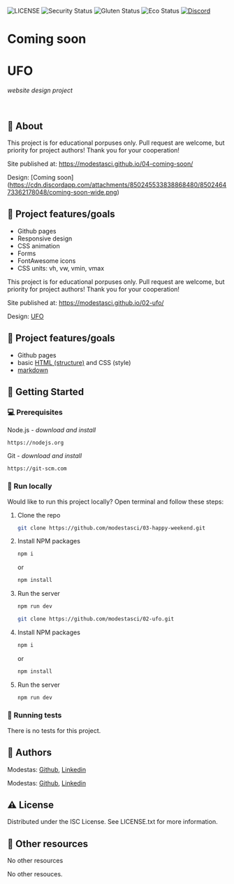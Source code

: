 ![LICENSE](https://img.shields.io/badge/license-MIT-blue.svg?style=flat-square)
![Security Status](https://img.shields.io/security-headers?label=Security&url=https%3A%2F%2Fgithub.com&style=flat-square)
![Gluten Status](https://img.shields.io/badge/Gluten-Free-green.svg)
![Eco Status](https://img.shields.io/badge/ECO-Friendly-green.svg)
[![Discord](https://discord.com/api/guilds/571393319201144843/widget.png)](https://discord.gg/dRwW4rw)


# Coming soon

# UFO


_website design project_

<br>

## 🌟 About


This project is for educational porpuses only. Pull request are welcome, but
priority for project authors! Thank you for your cooperation!

Site published at: https://modestasci.github.io/04-coming-soon/

Design: [Coming soon]
(https://cdn.discordapp.com/attachments/850245533838868480/850246473362178048/coming-soon-wide.png)

## 🎯 Project features/goals

- Github pages
- Responsive design
- CSS animation
- Forms
- FontAwesome icons
- CSS units: vh, vw, vmin, vmax

This project is for educational porpuses only. Pull request are welcome, but priority for project authors! Thank you for your cooperation!

Site published at: https://modestasci.github.io/02-ufo/

Design: [UFO](./img/design.png)

## 🎯 Project features/goals

-   Github pages
-   basic [HTML (structure)](https://www.w3schools.com/TAGS/default.asp) and CSS (style)
-   [markdown](https://docs.github.com/en/get-started/writing-on-github/getting-started-with-writing-and-formatting-on-github/basic-writing-and-formatting-syntax)


## 🧰 Getting Started

### 💻 Prerequisites

Node.js - _download and install_

```
https://nodejs.org
```

Git - _download and install_

```
https://git-scm.com
```

### 🏃 Run locally

Would like to run this project locally? Open terminal and follow these steps:

1. Clone the repo

   ```sh
   git clone https://github.com/modestasci/03-happy-weekend.git
   ```
2. Install NPM packages
   ```sh
   npm i
   ```
   or
   ```sh
   npm install
   ```
3. Run the server
   ```sh
   npm run dev
   ```

    ```sh
    git clone https://github.com/modestasci/02-ufo.git
    ```
2. Install NPM packages
    ```sh
    npm i
    ```
    or
    ```sh
    npm install
    ```
3. Run the server
    ```sh
    npm run dev
    ```


### 🧪 Running tests

There is no tests for this project.

## 🎅 Authors


Modestas: [Github](https://github.com/ModestasCi),
[Linkedin](www.linkedin.com/in/modestasciunka)

Modestas: [Github](https://github.com/ModestasCi), [Linkedin](www.linkedin.com/in/modestasciunka)


## ⚠️ License

Distributed under the ISC License. See LICENSE.txt for more information.

## 🔗 Other resources


No other resources

No other resouces.


